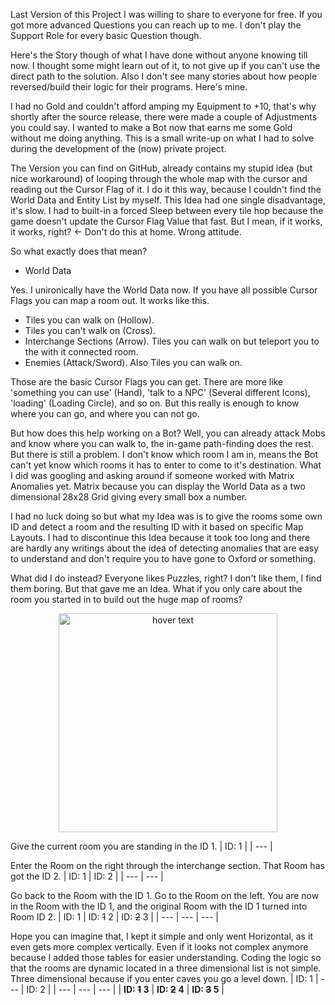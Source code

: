 Last Version of this Project I was willing to share to everyone for free. If you got more advanced Questions you can reach up to me. I don't play the Support Role for every basic Question though.

Here's the Story though of what I have done without anyone knowing till now. I thought some might learn out of it, to not give up if you can't use the direct path to the solution. Also I don't see many stories about how people reversed/build their logic for their programs. Here's mine.

I had no Gold and couldn't afford amping my Equipment to +10, that's why shortly after the source release, there were made a couple of Adjustments you could say. I wanted to make a Bot now that earns me some Gold without me doing anything. This is a small write-up on what I had to solve during the development of the (now) private project.

The Version you can find on GitHub, already contains my stupid idea (but nice workaround) of looping through the whole map with the cursor and reading out the Cursor Flag of it. I do it this way, because I couldn't find the World Data and Entity List by myself. This Idea had one single disadvantage, it's slow. I had to built-in a forced Sleep between every tile hop because the game doesn't update the Cursor Flag Value that fast. But I mean, if it works, it works, right? <- Don't do this at home. Wrong attitude.

So what exactly does that mean?
- World Data

Yes. I unironically have the World Data now. If you have all possible Cursor Flags you can map a room out. It works like this.
- Tiles you can walk on (Hollow).
- Tiles you can't walk on (Cross).
- Interchange Sections (Arrow). Tiles you can walk on but teleport you to the with it connected room.
- Enemies (Attack/Sword). Also Tiles you can walk on.

Those are the basic Cursor Flags you can get. There are more like 'something you can use' (Hand), 'talk to a NPC' (Several different Icons), 'loading' (Loading Circle), and so on. But this really is enough to know where you can go, and where you can not go.

But how does this help working on a Bot? Well, you can already attack Mobs and know where you can walk to, the in-game path-finding does the rest. But there is still a problem. I don't know which room I am in, means the Bot can't yet know which rooms it has to enter to come to it's destination. What I did was googling and asking around if someone worked with Matrix Anomalies yet. Matrix because you can display the World Data as a two dimensional 28x28 Grid giving every small box a number.

I had no luck doing so but what my Idea was is to give the rooms some own ID and detect a room and the resulting ID with it based on specific Map Layouts. I had to discontinue this Idea because it took too long and there are hardly any writings about the idea of detecting anomalies that are easy to understand and don't require you to have gone to Oxford or something.

What did I do instead? Everyone likes Puzzles, right? I don't like them, I find them boring. But that gave me an Idea. What if you only care about the room you started in to build out the huge map of rooms?

<p align="center">
  <img src="https://i.pinimg.com/originals/bf/54/9a/bf549a0cd4c7f2a062167dfa1209b081.gif" width="350" title="hover text">
</p>

Give the current room you are standing in the ID 1.
| ID: 1    |
| ---      |

Enter the Room on the right through the interchange section. That Room has got the ID 2.
| ID: 1    | ID: 2    |
| ---        | ---          |

Go back to the Room with the ID 1. Go to the Room on the left. You are now in the Room with the ID 1, and the original Room with the ID 1 turned into Room ID 2.
| ID: 1    | ID: ~~1~~ 2   | ID: ~~2~~ 3   |
| ---        | ---          | ---          |

Hope you can imagine that, I kept it simple and only went Horizontal, as it even gets more complex vertically. Even if it looks not complex anymore because I added those tables for easier understanding. Coding the logic so that the rooms are dynamic located in a three dimensional list is not simple. Three dimensional because if you enter caves you go a level down.
| ID: 1    | ---      | ID: 2      |
| ---      | ---      | ---      |
| **ID: ~~1~~ 3**   | **ID: ~~2~~ 4**  | **ID: ~~3~~ 5**  |
